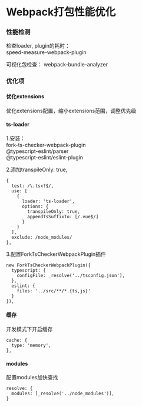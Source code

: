 
# Webpack打包性能优化  

### 性能检测  
检查loader, plugin的耗时：  
speed-measure-webpack-plugin   

可视化包检查：
webpack-bundle-analyzer  


### 优化项  
#### 优化extensions   
优化extensions配置，缩小extensions范围，调整优先级  


#### ts-loader  
1.安装：  
fork-ts-checker-webpack-plugin   
@typescript-eslint/parser   
@typescript-eslint/eslint-plugin  

2.添加transpileOnly: true,

    {
      test: /\.tsx?$/,
      use: [
        {
          loader: 'ts-loader',
          options: {
            transpileOnly: true,
            appendTsSuffixTo: [/.vue$/]
          }
        }
      ],
      exclude: /node_modules/
    },

3.配置ForkTsCheckerWebpackPlugin插件

    new ForkTsCheckerWebpackPlugin({
      typescript: {
        configFile: _resolve('../tsconfig.json'),
      },
      eslint: {
        files: '../src/**/*.{ts,js}'
      }
    }),

#### 缓存  
开发模式下开启缓存  

    cache: {
      type: 'memory',
    },

#### modules  
配置modules加快查找  
  
    resolve: {
      modules: [_resolve('../node_modules')],
    }